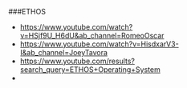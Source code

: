 
###ETHOS
- https://www.youtube.com/watch?v=HSjf9U_H6dU&ab_channel=RomeoOscar
- https://www.youtube.com/watch?v=HisdxarV3-I&ab_channel=JoeyTavora
- https://www.youtube.com/results?search_query=ETHOS+Operating+System
- 
